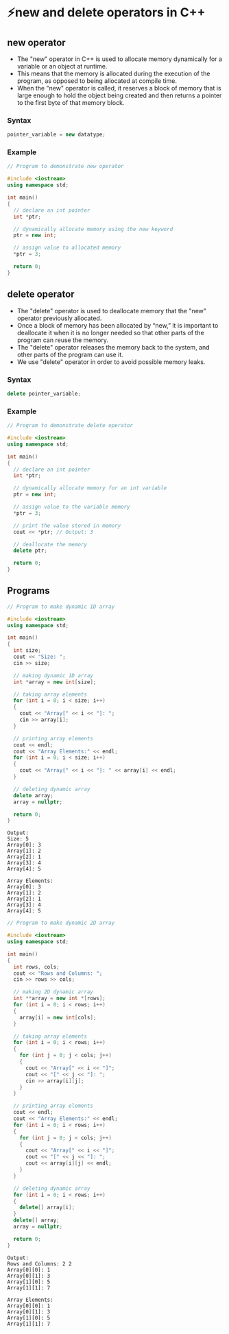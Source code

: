 # ⚡new and delete operators in C++

## new operator

- The "new" operator in C++ is used to allocate memory dynamically for a variable or an object at runtime.
- This means that the memory is allocated during the execution of the program, as opposed to being allocated at compile time.
- When the "new" operator is called, it reserves a block of memory that is large enough to hold the object being created and then returns a pointer to the first byte of that memory block.

### Syntax

```cpp
pointer_variable = new datatype;
```

### Example

```cpp
// Program to demonstrate new operator

#include <iostream>
using namespace std;

int main()
{
  // declare an int pointer
  int *ptr;

  // dynamically allocate memory using the new keyword
  ptr = new int;

  // assign value to allocated memory
  *ptr = 3;

  return 0;
}
```

## delete operator

- The "delete" operator is used to deallocate memory that the "new" operator previously allocated.
- Once a block of memory has been allocated by “new,” it is important to deallocate it when it is no longer needed so that other parts of the program can reuse the memory.
- The "delete" operator releases the memory back to the system, and other parts of the program can use it.
- We use "delete" operator in order to avoid possible memory leaks.

### Syntax

```cpp
delete pointer_variable;
```

### Example

```cpp
// Program to demonstrate delete operator

#include <iostream>
using namespace std;

int main()
{
  // declare an int pointer
  int *ptr;

  // dynamically allocate memory for an int variable
  ptr = new int;

  // assign value to the variable memory
  *ptr = 3;

  // print the value stored in memory
  cout << *ptr; // Output: 3

  // deallocate the memory
  delete ptr;

  return 0;
}
```

## Programs

```cpp
// Program to make dynamic 1D array

#include <iostream>
using namespace std;

int main()
{
  int size;
  cout << "Size: ";
  cin >> size;

  // making dynamic 1D array
  int *array = new int[size];

  // taking array elements
  for (int i = 0; i < size; i++)
  {
    cout << "Array[" << i << "]: ";
    cin >> array[i];
  }

  // printing array elements
  cout << endl;
  cout << "Array Elements:" << endl;
  for (int i = 0; i < size; i++)
  {
    cout << "Array[" << i << "]: " << array[i] << endl;
  }

  // deleting dynamic array
  delete array;
  array = nullptr;

  return 0;
}
```

```
Output:
Size: 5
Array[0]: 3
Array[1]: 2
Array[2]: 1
Array[3]: 4
Array[4]: 5

Array Elements:
Array[0]: 3
Array[1]: 2
Array[2]: 1
Array[3]: 4
Array[4]: 5
```

```cpp
// Program to make dynamic 2D array

#include <iostream>
using namespace std;

int main()
{
  int rows, cols;
  cout << "Rows and Columns: ";
  cin >> rows >> cols;

  // making 2D dynamic array
  int **array = new int *[rows];
  for (int i = 0; i < rows; i++)
  {
    array[i] = new int[cols];
  }

  // taking array elements
  for (int i = 0; i < rows; i++)
  {
    for (int j = 0; j < cols; j++)
    {
      cout << "Array[" << i << "]";
      cout << "[" << j << "]: ";
      cin >> array[i][j];
    }
  }

  // printing array elements
  cout << endl;
  cout << "Array Elements:" << endl;
  for (int i = 0; i < rows; i++)
  {
    for (int j = 0; j < cols; j++)
    {
      cout << "Array[" << i << "]";
      cout << "[" << j << "]: ";
      cout << array[i][j] << endl;
    }
  }

  // deleting dynamic array
  for (int i = 0; i < rows; i++)
  {
    delete[] array[i];
  }
  delete[] array;
  array = nullptr;

  return 0;
}
```

```
Output:
Rows and Columns: 2 2
Array[0][0]: 1
Array[0][1]: 3
Array[1][0]: 5
Array[1][1]: 7

Array Elements:
Array[0][0]: 1
Array[0][1]: 3
Array[1][0]: 5
Array[1][1]: 7
```
